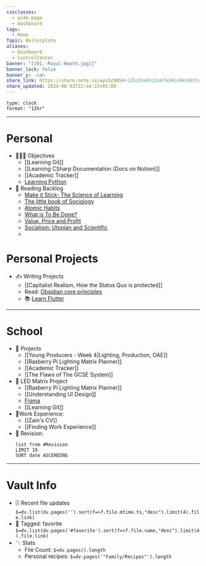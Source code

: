 ```yaml
---
cssclasses:
  - wide-page
  - dashboard
tags:
  - Home
Topic: Boilerplate
aliases:
  - Dashboard
  - ControlCenter
banner: "[[01.-Royal-Heath.jpg]]"
banner_lock: false
banner_y: .nan
share_link: https://share.note.sx/wyx5z905#+lZku5ho0V22oKfk5HsoRWi9EEtoN+6YDTmbijpa3KE
share_updated: 2024-08-03T22:44:22+01:00
---
```

```widgets
type: clock
format: "12hr"
```
---
# Personal 
- 👨‍👩‍👦 Objectives
	- [[Learning Git]]
	- [[Learning CSharp  Documentation (Docs on Notion)]]
	- [[Academic Tracker]]
	- [Learning Python](https://www.w3schools.com/python/default.asp)
- 📖 Reading Backlog
	- [Make it Stick- The Science of Learning](https://www.amazon.co.uk/dp/0674729013)
	- [The little book of Sociology](https://amzn.eu/d/a5jb63q)
	- [Atomic Habits](https://amzn.eu/d/8qAhOJE)
	- [What is To Be Done?](https://www.marxists.org/archive/lenin/works/1901/witbd/ii.htm)
	- [Value, Price and Profit](https://www.marxists.org/archive/marx/works/1865/value-price-profit/) 
	- [Socialism: Utopian and Scientific](https://www.marxists.org/archive/marx/works/1880/soc-utop/)
	- 

 # Personal Projects
 - ✍️ Writing Projects
	- [[Capitalist Realism, How the Status Quo is protected]]
	- Read: [Obsidian core principles](https://tfthacker.medium.com/obsidian-understanding-its-core-design-principles-7f3fafbd6e36)
	- 📚 [Learn Flutter](https://flutter.dev)
---
# School 
- 💼 Projects
	- [[Young Producers - Week 4|Lighting, Production, OAE]] 
	- [[Rasberry Pi Lighting Matrix Planner]]
	- [[Academic Tracker]]
	- [[The Flaws of The GCSE System]]
- 👥 LED Matrix Project 
	- [[Rasberry Pi Lighting Matrix Planner]]
	- [[Understanding UI Design]]
	- [Figma](https://www.figma.com/)
	- [[Learning Git]]
- 🏢Work Experience: 
	- [[Zain's CV]]
	- [[Finding Work Experience]]
- 📖 Revision:
  ~~~dataview
  list from #Revision
  LIMIT 10
  SORT date ASCENDING
  ~~~
---
# Vault Info
- 🗄️ Recent file updates
 `$=dv.list(dv.pages('').sort(f=>f.file.mtime.ts,"desc").limit(4).file.link)`
- 🔖 Tagged:  favorite 
 `$=dv.list(dv.pages('#favorite').sort(f=>f.file.name,"desc").limit(4).file.link)`
- 〽️ Stats
	-  File Count: `$=dv.pages().length`
	-  Personal recipes: `$=dv.pages('"Family/Recipes"').length`

